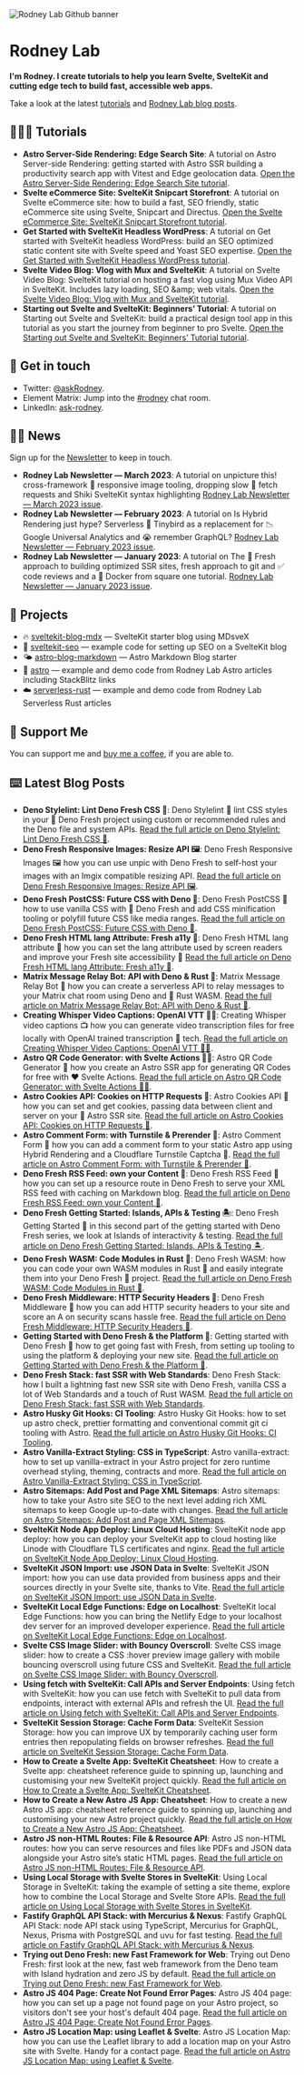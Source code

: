 <img src="./images/rodneylab-github.png" alt="Rodney Lab Github banner">

# Rodney Lab
**I'm Rodney. I create tutorials to help you learn Svelte, SvelteKit and cutting edge tech to build fast, accessible web apps.**

Take a look at the latest <a aria-label="See latest Rodney Lab projects" href="https://plus.rodneylab.com/tutorials" rel="noopener">tutorials</a> and <a aria-label="See latest Rodney Lab projects" href="https://rodneylab.com/blog/" rel="noopener">Rodney Lab blog posts</a>.

## 🧑🏽‍🎓 Tutorials

<!-- TUTORIAL-LIST:START -->
- **Astro Server-Side Rendering: Edge Search Site**: A tutorial on Astro Server-side Rendering: getting started with Astro SSR building a productivity search app with Vitest and Edge geolocation data. <a aria-label="Read Rodney Lab post on Astro Server-Side Rendering: Edge Search Site" href="https://plus.rodneylab.com/tutorials/astro-server-side-rendering" rel="noopener">Open the Astro Server-Side Rendering: Edge Search Site tutorial</a>.
- **Svelte eCommerce Site: SvelteKit Snipcart Storefront**: A tutorial on Svelte eCommerce site: how to build a fast, SEO friendly, static eCommerce site using Svelte, Snipcart and Directus. <a aria-label="Read Rodney Lab post on Svelte eCommerce Site: SvelteKit Snipcart Storefront" href="https://plus.rodneylab.com/tutorials/svelte-ecommerce-site" rel="noopener">Open the Svelte eCommerce Site: SvelteKit Snipcart Storefront tutorial</a>.
- **Get Started with SvelteKit Headless WordPress**: A tutorial on Get started with SvelteKit headless WordPress: build an SEO optimized static content site with Svelte speed and Yoast SEO expertise. <a aria-label="Read Rodney Lab post on Get Started with SvelteKit Headless WordPress" href="https://plus.rodneylab.com/tutorials/get-started-sveltekit-headless-wordpress" rel="noopener">Open the Get Started with SvelteKit Headless WordPress tutorial</a>.
- **Svelte Video Blog: Vlog with Mux and SvelteKit**: A tutorial on Svelte Video Blog: SvelteKit tutorial on hosting a fast vlog using Mux Video API in SvelteKit. Includes lazy loading, SEO &amp;amp; web vitals. <a aria-label="Read Rodney Lab post on Svelte Video Blog: Vlog with Mux and SvelteKit" href="https://plus.rodneylab.com/tutorials/svelte-video-blog" rel="noopener">Open the Svelte Video Blog: Vlog with Mux and SvelteKit tutorial</a>.
- **Starting out Svelte and SvelteKit: Beginners’ Tutorial**: A tutorial on Starting out Svelte and SvelteKit: build a practical design tool app in this tutorial as you start the journey from beginner to pro Svelte. <a aria-label="Read Rodney Lab post on Starting out Svelte and SvelteKit: Beginners’ Tutorial" href="https://plus.rodneylab.com/tutorials/starting-out-svelte-sveltekit" rel="noopener">Open the Starting out Svelte and SvelteKit: Beginners’ Tutorial tutorial</a>.<!-- TUTORIAL-LIST:END -->


## 📱 Get in touch

- Twitter: <a aria-label="Direct message Rodney Lab on twitter" href="https://twitter.com/messages/compose?recipient_id=1323579817258831875" target="_blank" rel="nofollow noopener noreferrer">@askRodney</a>.
- Element Matrix: Jump into the <a aria-label="Join the Rodney Lab Element Matrix room" href="https://matrix.to/#/%23rodney:matrix.org" target="_blank" rel="nofollow noopener noreferrer">#rodney</a> chat room.
- LinkedIn: <a aria-label="Direct message Rodney Lab on LinkedIn" href="https://uk.linkedin.com/in/ask-rodney" target="_blank" rel="nofollow noopener noreferrer">ask-rodney</a>.

## 🧑🏽 News

Sign up for the <a aria-label="Sign up the the Rodney Lab newsletter" href="https://newsletter.rodneylab.com/issue/latest-issue#subscribe" rel="noopener">Newsletter</a> to keep in touch.

<!-- NEWSLETTER-LIST:START -->
- **Rodney Lab Newsletter — March 2023**: A tutorial on unpicture this! cross-framework 📱 responsive image tooling, dropping slow 🐶 fetch requests and Shiki SvelteKit syntax highlighting <a aria-label="Read Rodney Lab newsletter on Rodney Lab Newsletter — March 2023" href="https://newsletter.rodneylab.com/issue/2023-03-18" rel="noopener">Rodney Lab Newsletter — March 2023 issue</a>.
- **Rodney Lab Newsletter — February 2023**: A tutorial on Is Hybrid Rendering just hype? Serverless 🐣 Tinybird as a replacement for 📉 Google Universal Analytics and 😭 remember GraphQL? <a aria-label="Read Rodney Lab newsletter on Rodney Lab Newsletter — February 2023" href="https://newsletter.rodneylab.com/issue/2023-02-18" rel="noopener">Rodney Lab Newsletter — February 2023 issue</a>.
- **Rodney Lab Newsletter — January 2023**: A tutorial on The 🍋 Fresh approach to building optimized SSR sites, fresh approach to git and ✅ code reviews and a 🐳 Docker from square one tutorial. <a aria-label="Read Rodney Lab newsletter on Rodney Lab Newsletter — January 2023" href="https://newsletter.rodneylab.com/issue/2023-01-28" rel="noopener">Rodney Lab Newsletter — January 2023 issue</a>.<!-- NEWSLETTER-LIST:END -->

## 🔩 Projects

- 🔥 [sveltekit-blog-mdx](https://github.com/rodneylab/sveltekit-blog-mdx) &mdash; SvelteKit starter blog using MDsveX
- 🤖 [sveltekit-seo](https://github.com/rodneylab/sveltekit-seo) &mdash; example code for setting up SEO on a SvelteKit blog
- 🌤 [astro-blog-markdown](https://github.com/rodneylab/astro-blog-markdown) &mdash; Astro Markdown Blog starter
- 🚀 [astro](https://github.com/rodneylab/astro) &mdash; example and demo code from Rodney Lab Astro articles including StackBlitz links
- ☁️ [serverless-rust](https://github.com/rodneylab/serverless-rust) &mdash; example and demo code from Rodney Lab Serverless Rust articles

## 💙 Support Me

You can support me and <a aria-label="Support Rodney Lab via by me a coffee" href="https://rodneylab.com/giving/" rel="noopener">buy me a coffee</a>, if you are able to.


## ⌨️ Latest Blog Posts


<!-- BLOG-POST-LIST:START -->
- **Deno Stylelint: Lint Deno Fresh CSS 🛁**: Deno Stylelint 🛁 lint CSS styles in your 🍋 Deno Fresh project using custom or recommended rules and the Deno file and system APIs. <a aria-label="Read Rodney Lab post on Deno Stylelint: Lint Deno Fresh CSS 🛁" href="https://rodneylab.com/deno-stylelint/" rel="noopener">Read the full article on Deno Stylelint: Lint Deno Fresh CSS 🛁</a>.
- **Deno Fresh Responsive Images: Resize API 🖼️**: Deno Fresh Responsive Images 🖼️ how you can use unpic with Deno Fresh to self-host your images with an Imgix compatible resizing API. <a aria-label="Read Rodney Lab post on Deno Fresh Responsive Images: Resize API 🖼️" href="https://rodneylab.com/deno-fresh-responsive-images/" rel="noopener">Read the full article on Deno Fresh Responsive Images: Resize API 🖼️</a>.
- **Deno Fresh PostCSS: Future CSS with Deno 💅**: Deno Fresh PostCSS 💅 how to use vanilla CSS with 🍋 Deno Fresh and add CSS minification tooling or polyfill future CSS like media ranges. <a aria-label="Read Rodney Lab post on Deno Fresh PostCSS: Future CSS with Deno 💅" href="https://rodneylab.com/deno-fresh-postcss/" rel="noopener">Read the full article on Deno Fresh PostCSS: Future CSS with Deno 💅</a>.
- **Deno Fresh HTML lang Attribute: Fresh a11y 🤗**: Deno Fresh HTML lang attribute 🍋 how you can set the lang attribute used by screen readers and improve your Fresh site accessibility 🤗 <a aria-label="Read Rodney Lab post on Deno Fresh HTML lang Attribute: Fresh a11y 🤗" href="https://rodneylab.com/deno-fresh-html-lang-attribute/" rel="noopener">Read the full article on Deno Fresh HTML lang Attribute: Fresh a11y 🤗</a>.
- **Matrix Message Relay Bot: API with Deno &amp; Rust 🦀️**: Matrix Message Relay Bot 📢 how you can create a serverless API to relay messages to your Matrix chat room using Deno and 🦀 Rust WASM. <a aria-label="Read Rodney Lab post on Matrix Message Relay Bot: API with Deno &amp; Rust 🦀️" href="https://rodneylab.com/matrix-message-relay-bot/" rel="noopener">Read the full article on Matrix Message Relay Bot: API with Deno &amp; Rust 🦀️</a>.
- **Creating Whisper Video Captions: OpenAI VTT ✍🏽**: Creating Whisper video captions 📺 how you can generate video transcription files for free locally with OpenAI trained transcription 🤖 tech. <a aria-label="Read Rodney Lab post on Creating Whisper Video Captions: OpenAI VTT ✍🏽" href="https://rodneylab.com/creating-whisper-video-captions/" rel="noopener">Read the full article on Creating Whisper Video Captions: OpenAI VTT ✍🏽</a>.
- **Astro QR Code Generator: with Svelte Actions 🦸🏽**: Astro QR Code Generator 📲 how you create an Astro SSR app for generating QR Codes for free with ❤️ Svelte Actions. <a aria-label="Read Rodney Lab post on Astro QR Code Generator: with Svelte Actions 🦸🏽" href="https://rodneylab.com/astro-qr-code-generator/" rel="noopener">Read the full article on Astro QR Code Generator: with Svelte Actions 🦸🏽</a>.
- **Astro Cookies API: Cookies on HTTP Requests 🍪**: Astro Cookies API 🍪 how you can set and get cookies, passing data between client and server on your 🚀 Astro SSR site. <a aria-label="Read Rodney Lab post on Astro Cookies API: Cookies on HTTP Requests 🍪" href="https://rodneylab.com/astro-cookies-api/" rel="noopener">Read the full article on Astro Cookies API: Cookies on HTTP Requests 🍪</a>.
- **Astro Comment Form: with Turnstile &amp; Prerender 🚀**: Astro Comment Form 🚀 how you can add a comment form to your static Astro app using Hybrid Rendering and a Cloudflare Turnstile Captcha 🤖. <a aria-label="Read Rodney Lab post on Astro Comment Form: with Turnstile &amp; Prerender 🚀" href="https://rodneylab.com/astro-comment-form/" rel="noopener">Read the full article on Astro Comment Form: with Turnstile &amp; Prerender 🚀</a>.
- **Deno Fresh RSS Feed: own your Content 📜**: Deno Fresh RSS Feed 📜 how you can set up a resource route in Deno Fresh to serve your XML RSS feed with caching on Markdown blog. <a aria-label="Read Rodney Lab post on Deno Fresh RSS Feed: own your Content 📜" href="https://rodneylab.com/deno-fresh-rss-feed/" rel="noopener">Read the full article on Deno Fresh RSS Feed: own your Content 📜</a>.
- **Deno Fresh Getting Started: Islands, APIs &amp; Testing 🏝️**: Deno Fresh Getting Started 🦕 in this second part of the getting started with Deno Fresh series, we look at Islands of interactivity &amp; testing. <a aria-label="Read Rodney Lab post on Deno Fresh Getting Started: Islands, APIs &amp; Testing 🏝️" href="https://rodneylab.com/deno-fresh-getting-started/" rel="noopener">Read the full article on Deno Fresh Getting Started: Islands, APIs &amp; Testing 🏝️</a>.
- **Deno Fresh WASM: Code Modules in Rust 🦀**: Deno Fresh WASM: how you can code your own WASM modules in Rust 🦀 and easily integrate them into your Deno Fresh 🍋 project. <a aria-label="Read Rodney Lab post on Deno Fresh WASM: Code Modules in Rust 🦀" href="https://rodneylab.com/deno-fresh-wasm/" rel="noopener">Read the full article on Deno Fresh WASM: Code Modules in Rust 🦀</a>.
- **Deno Fresh Middleware: HTTP Security Headers 🔐**: Deno Fresh Middleware 🔐 how you can add HTTP security headers to your site and score an A on security scans hassle free. <a aria-label="Read Rodney Lab post on Deno Fresh Middleware: HTTP Security Headers 🔐" href="https://rodneylab.com/deno-fresh-middleware/" rel="noopener">Read the full article on Deno Fresh Middleware: HTTP Security Headers 🔐</a>.
- **Getting Started with Deno Fresh &amp; the Platform 🍋**: Getting started with Deno Fresh 🍋 how to get going fast with Fresh, from setting up tooling to using the platform &amp; deploying your new site. <a aria-label="Read Rodney Lab post on Getting Started with Deno Fresh &amp; the Platform 🍋" href="https://rodneylab.com/getting-started-deno-fresh/" rel="noopener">Read the full article on Getting Started with Deno Fresh &amp; the Platform 🍋</a>.
- **Deno Fresh Stack: fast SSR with Web Standards**: Deno Fresh Stack: how I built a lightning fast new SSR site with Deno Fresh, vanilla CSS a lot of Web Standards and a touch of Rust WASM. <a aria-label="Read Rodney Lab post on Deno Fresh Stack: fast SSR with Web Standards" href="https://rodneylab.com/deno-fresh-stack/" rel="noopener">Read the full article on Deno Fresh Stack: fast SSR with Web Standards</a>.
- **Astro Husky Git Hooks: CI Tooling**: Astro Husky Git Hooks: how to set up astro check, prettier formatting and conventional commit git ci tooling with Astro. <a aria-label="Read Rodney Lab post on Astro Husky Git Hooks: CI Tooling" href="https://rodneylab.com/astro-husky-git-hooks/" rel="noopener">Read the full article on Astro Husky Git Hooks: CI Tooling</a>.
- **Astro Vanilla-Extract Styling: CSS in TypeScript**: Astro vanilla-extract: how to set up vanilla-extract in your Astro project for zero runtime overhead styling, theming, contracts and more. <a aria-label="Read Rodney Lab post on Astro Vanilla-Extract Styling: CSS in TypeScript" href="https://rodneylab.com/astro-vanilla-extract/" rel="noopener">Read the full article on Astro Vanilla-Extract Styling: CSS in TypeScript</a>.
- **Astro Sitemaps: Add Post and Page XML Sitemaps**: Astro sitemaps: how to take your Astro site SEO to the next level adding rich XML sitemaps to keep Google up-to-date with changes. <a aria-label="Read Rodney Lab post on Astro Sitemaps: Add Post and Page XML Sitemaps" href="https://rodneylab.com/astro-sitemaps/" rel="noopener">Read the full article on Astro Sitemaps: Add Post and Page XML Sitemaps</a>.
- **SvelteKit Node App Deploy: Linux Cloud Hosting**: SvelteKit node app deploy: how you can deploy your SvelteKit  app to cloud hosting like Linode with Cloudflare TLS certificates and nginx. <a aria-label="Read Rodney Lab post on SvelteKit Node App Deploy: Linux Cloud Hosting" href="https://rodneylab.com/sveltekit-node-app-deploy/" rel="noopener">Read the full article on SvelteKit Node App Deploy: Linux Cloud Hosting</a>.
- **SvelteKit JSON Import: use JSON Data in Svelte**: SvelteKit JSON import: how you can use data provided from business apps and their sources directly in your Svelte site, thanks to Vite. <a aria-label="Read Rodney Lab post on SvelteKit JSON Import: use JSON Data in Svelte" href="https://rodneylab.com/sveltekit-json-import/" rel="noopener">Read the full article on SvelteKit JSON Import: use JSON Data in Svelte</a>.
- **SvelteKit Local Edge Functions: Edge on Localhost**: SvelteKit local Edge Functions: how you can bring the Netlify Edge to your localhost dev server for an improved developer experience. <a aria-label="Read Rodney Lab post on SvelteKit Local Edge Functions: Edge on Localhost" href="https://rodneylab.com/sveltekit-local-edge-functions/" rel="noopener">Read the full article on SvelteKit Local Edge Functions: Edge on Localhost</a>.
- **Svelte CSS Image Slider: with Bouncy Overscroll**: Svelte CSS image slider: how to create a CSS :hover preview image gallery with mobile bouncing overscroll using future CSS and SvelteKit. <a aria-label="Read Rodney Lab post on Svelte CSS Image Slider: with Bouncy Overscroll" href="https://rodneylab.com/svelte-css-image-slider/" rel="noopener">Read the full article on Svelte CSS Image Slider: with Bouncy Overscroll</a>.
- **Using fetch with SvelteKit: Call APIs and Server Endpoints**: Using fetch with SvelteKit: how you can use fetch with SvelteKit to pull data from endpoints, interact with external APIs and refresh the UI. <a aria-label="Read Rodney Lab post on Using fetch with SvelteKit: Call APIs and Server Endpoints" href="https://rodneylab.com/using-fetch-sveltekit/" rel="noopener">Read the full article on Using fetch with SvelteKit: Call APIs and Server Endpoints</a>.
- **SvelteKit Session Storage: Cache Form Data**: SvelteKit Session Storage: how you can improve UX by temporarily caching user form entries then repopulating fields on browser refreshes. <a aria-label="Read Rodney Lab post on SvelteKit Session Storage: Cache Form Data" href="https://rodneylab.com/sveltekit-session-storage/" rel="noopener">Read the full article on SvelteKit Session Storage: Cache Form Data</a>.
- **How to Create a Svelte App: SvelteKit Cheatsheet**: How to create a Svelte app: cheatsheet reference guide to spinning up, launching and customising your new SvelteKit project quickly. <a aria-label="Read Rodney Lab post on How to Create a Svelte App: SvelteKit Cheatsheet" href="https://rodneylab.com/how-to-create-svelte-app/" rel="noopener">Read the full article on How to Create a Svelte App: SvelteKit Cheatsheet</a>.
- **How to Create a New Astro JS App: Cheatsheet**: How to create a new Astro JS app: cheatsheet reference guide to spinning up, launching and customising your new Astro project quickly. <a aria-label="Read Rodney Lab post on How to Create a New Astro JS App: Cheatsheet" href="https://rodneylab.com/how-to-create-new-astro-js-app/" rel="noopener">Read the full article on How to Create a New Astro JS App: Cheatsheet</a>.
- **Astro JS non-HTML Routes: File &amp; Resource API**: Astro JS non-HTML routes: how you can serve resources and files like PDFs and JSON data alongside your Astro site’s static HTML pages. <a aria-label="Read Rodney Lab post on Astro JS non-HTML Routes: File &amp; Resource API" href="https://rodneylab.com/astro-js-non-html-routes/" rel="noopener">Read the full article on Astro JS non-HTML Routes: File &amp; Resource API</a>.
- **Using Local Storage with Svelte Stores in SvelteKit**: Using Local Storage in SvelteKit: taking the example of setting a site theme, explore how to combine the Local Storage and Svelte Store APIs. <a aria-label="Read Rodney Lab post on Using Local Storage with Svelte Stores in SvelteKit" href="https://rodneylab.com/using-local-storage-sveltekit/" rel="noopener">Read the full article on Using Local Storage with Svelte Stores in SvelteKit</a>.
- **Fastify GraphQL API Stack: with Mercurius &amp; Nexus**: Fastify GraphQL API Stack: node API stack using TypeScript, Mercurius for GraphQL, Nexus, Prisma with PostgreSQL and uvu for fast testing. <a aria-label="Read Rodney Lab post on Fastify GraphQL API Stack: with Mercurius &amp; Nexus" href="https://rodneylab.com/fastify-graphql-api-stack/" rel="noopener">Read the full article on Fastify GraphQL API Stack: with Mercurius &amp; Nexus</a>.
- **Trying out Deno Fresh: new Fast Framework for Web**: Trying out Deno Fresh: first look at the new, fast web framework from the Deno team with Island hydration and zero JS by default. <a aria-label="Read Rodney Lab post on Trying out Deno Fresh: new Fast Framework for Web" href="https://rodneylab.com/trying-out-deno-fresh/" rel="noopener">Read the full article on Trying out Deno Fresh: new Fast Framework for Web</a>.
- **Astro JS 404 Page: Create Not Found Error Pages**: Astro JS 404 page: how you can set up a page not found page on your Astro project, so visitors don&#39;t see your host&#39;s default 404 page. <a aria-label="Read Rodney Lab post on Astro JS 404 Page: Create Not Found Error Pages" href="https://rodneylab.com/astro-js-404-page/" rel="noopener">Read the full article on Astro JS 404 Page: Create Not Found Error Pages</a>.
- **Astro JS Location Map: using Leaflet &amp; Svelte**: Astro JS Location Map: how you can use the Leaflet library to add a location map on your Astro site with Svelte. Handy for a contact page. <a aria-label="Read Rodney Lab post on Astro JS Location Map: using Leaflet &amp; Svelte" href="https://rodneylab.com/astro-js-location-map/" rel="noopener">Read the full article on Astro JS Location Map: using Leaflet &amp; Svelte</a>.<!-- BLOG-POST-LIST:END -->
